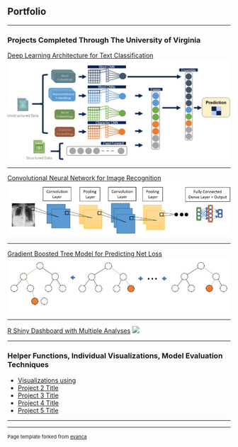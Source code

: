 ## Portfolio

---

### Projects Completed Through The University of Virginia

[Deep Learning Architecture for Text Classification](https://github.com/jas2jn/DeepLearningTextClassification/)
<img src="images/DeepLearningArchitectureImage.jpg?raw=true"/>

---
[Convolutional Neural Network for Image Recognition](https://github.com/jas2jn/CNN-for-Image-Recognition/)
<img src="images/CNNImage.jpg?raw=true"/>

---
[Gradient Boosted Tree Model for Predicting Net Loss](http://example.com/)
<img src="images/GradientBoosting.jpg?raw=true"/>

---
[R Shiny Dashboard with Multiple Analyses](http://example.com/)
<img src="images/dummy_thumbnail.jpg?raw=true"/>

---

### Helper Functions, Individual Visualizations, Model Evaluation Techniques

- [Visualizations using ](http://example.com/)
- [Project 2 Title](http://example.com/)
- [Project 3 Title](http://example.com/)
- [Project 4 Title](http://example.com/)
- [Project 5 Title](http://example.com/)

---




---
<p style="font-size:11px">Page template forked from <a href="https://github.com/evanca/quick-portfolio">evanca</a></p>
<!-- Remove above link if you don't want to attibute -->
